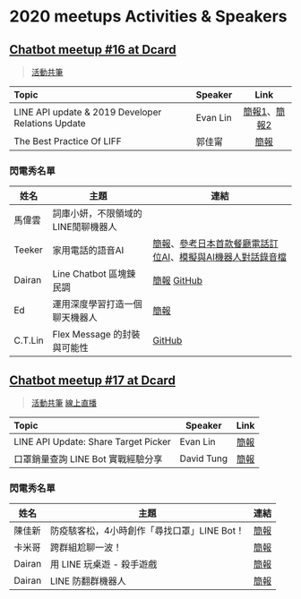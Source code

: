 # 2020 meetups Activities & Speakers

## [Chatbot meetup #16 at Dcard](https://chatbots.kktix.cc/events/meetup-016)
> [活動共筆](https://hackmd.io/@chatbot-tw/meetups-016)

| Topic                                              | Speaker  |                                                                                        Link                                                                                         |
|:-------------------------------------------------- | -------- |:-----------------------------------------------------------------------------------------------------------------------------------------------------------------------------------:|
| LINE API update &  2019 Developer Relations Update | Evan Lin | [簡報1](https://speakerdeck.com/line_developers_tw/line-api-introduction-20200115)、[簡報2](https://speakerdeck.com/line_developers_tw/line-taiwan-developer-relations-2019-update) |
| The Best Practice Of LIFF                          | 郭佳甯   |                                     [簡報](https://docs.google.com/presentation/d/1T8muJA2tZgUfBgRLd2K_Eurek_vtJXekcq5bc_96kfU/edit#slide=id.p)                                     |

### 閃電秀名單

| 姓名   | 主題               | 連結                        |
| ------ | ------------------ | --------------------------- |
|  馬偉雲  |  詞庫小妍，不限領域的LINE閒聊機器人                      |     |
|  Teeker | 家用電話的語音AI     |  [簡報](https://drive.google.com/file/d/1hobz1_TwT3Ag04xC_ifWxFg2rrQ6kkFd/view?usp=sharing)、[參考日本首款餐廳電話訂位AI](https://ithome.com.tw/people/135087)、[模擬與AI機器人對話錄音檔](https://drive.google.com/file/d/1xi5KKa4r2txlJLIDzQg0ZTp4i0gj73P4/view?usp=sharing)                     |
| Dairan | Line Chatbot 區塊鍊民調 | [簡報](https://drive.google.com/file/d/1K9FIzHnxuiKeUCCK1XNCB1ScBzHVM9o4/view?usp=sharing) [GitHub](https://github.com/luckscylla/block-poll) |
|   Ed   | 運用深度學習打造一個聊天機器人 | [簡報](https://docs.google.com/presentation/d/1vyuf5wUbPJUjKr79wi0QgWxlURvlNEO-jEaBByMUjak/edit?usp=sharing)                            |
| C.T.Lin| Flex Message 的封裝與可能性 | [GitHub](https://github.com/chentsulin/line-flex-ui)                             |


## [Chatbot meetup #17 at Dcard](https://chatbots.kktix.cc/events/meetup-017)
> [活動共筆](https://hackmd.io/@chatbot-tw/meetups-017)
> [線上直播](https://youtu.be/5Gx1ln-qYew)

| Topic                                | Speaker    |             Link             |
|:------------------------------------ | ---------- |:----------------------------:|
| LINE API Update: Share Target Picker | Evan Lin   | [簡報](https://speakerdeck.com/line_developers_tw/line-api-introduction-20200317) |
| 口罩銷量查詢 LINE Bot 實戰經驗分享   | David Tung | [簡報](http://arock.blob.core.windows.net/blogdata202003/20200317%20chatbot%20meetup-ppp.pdf)  |

### 閃電秀名單

| 姓名   | 主題                                        | 連結                                                                                                         |
| ------ | ------------------------------------------- | ------------------------------------------------------------------------------------------------------------ |
| 陳佳新 | 防疫駭客松，4小時創作「尋找口罩」LINE Bot！ | [簡報](https://www.slideshare.net/jarsing/20200317-findingmask-linebot/)                                     |
| 卡米哥 | 跨群組尬聊一波！                            | [簡報](https://docs.google.com/presentation/d/1YrrEwwvdDFbNbG2flmdUQK_ML88yBt_fjrPOm3yT_9k/edit?usp=sharing) |
| Dairan | 用 LINE 玩桌遊 - 殺手遊戲                   | [簡報](https://drive.google.com/open?id=1pYrdVZtoKwTalOFGcnRs3R4emf3dwaZs)                                   |
| Dairan | LINE 防翻群機器人                           | [簡報](https://drive.google.com/open?id=1ek4Vpsa3p856zdkWKPiHZEmA6r226PoU)                                   |
